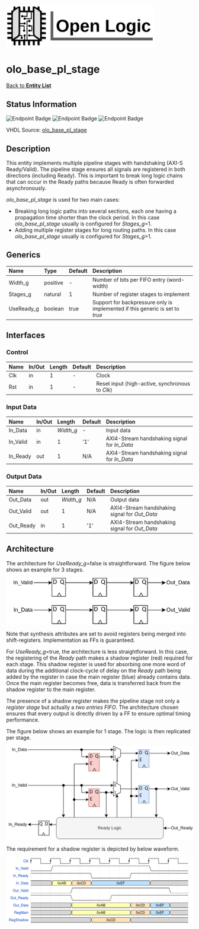 <img src="../Logo.png" alt="Logo" width="400">

# olo_base_pl_stage

[Back to **Entity List**](../EntityList.md)

## Status Information

![Endpoint Badge](https://img.shields.io/endpoint?url=https://storage.googleapis.com/open-logic-badges/coverage/olo_base_pl_stage.json?cacheSeconds=0) ![Endpoint Badge](https://img.shields.io/endpoint?url=https://storage.googleapis.com/open-logic-badges/branches/olo_base_pl_stage.json?cacheSeconds=0) ![Endpoint Badge](https://img.shields.io/endpoint?url=https://storage.googleapis.com/open-logic-badges/issues/olo_base_pl_stage.json?cacheSeconds=0)

VHDL Source: [olo_base_pl_stage](../../src/base/vhdl/olo_base_pl_stage.vhd)

## Description

This entity implements multiple pipeline stages with handshaking (AXI-S Ready/Valid). The pipeline stage ensures all signals are registered in both directions (including Ready). This is important to break long logic chains that can occur in the Ready  paths because Ready is often forwarded asynchronously.

*olo_base_pl_stage* is used for two main cases:

* Breaking long logic paths into several sections, each one having a propagation time shorter than the clock period. In this case *olo_base_pl_stage* usually is configured for *Stages_g*=1.
* Adding multiple register stages for long routing paths. In this case *olo_base_pl_stage* usually is configured for *Stages_g*>1.

## Generics

| Name       | Type     | Default | Description                                                  |
| :--------- | :------- | ------- | :----------------------------------------------------------- |
| Width_g    | positive | -       | Number of bits per FIFO entry (word-width)                   |
| Stages_g   | natural  | 1       | Number of register stages to implement                       |
| UseReady_g | boolean  | true    | Support for backpressure only is implemented if this generic is set to *true* |

## Interfaces

### Control

| Name | In/Out | Length | Default | Description                                     |
| :--- | :----- | :----- | ------- | :---------------------------------------------- |
| Clk  | in     | 1      | -       | Clock                                           |
| Rst  | in     | 1      | -       | Reset input (high-active, synchronous to *Clk*) |

### Input Data

| Name     | In/Out | Length    | Default | Description                                  |
| :------- | :----- | :-------- | ------- | :------------------------------------------- |
| In_Data  | in     | *Width_g* | -       | Input data                                   |
| In_Valid | in     | 1         | '1'     | AXI4-Stream handshaking signal for *In_Data* |
| In_Ready | out    | 1         | N/A     | AXI4-Stream handshaking signal for *In_Data* |

### Output Data

| Name      | In/Out | Length    | Default | Description                                   |
| :-------- | :----- | :-------- | ------- | :-------------------------------------------- |
| Out_Data  | out    | *Width_g* | N/A     | Output data                                   |
| Out_Valid | out    | 1         | N/A     | AXI4-Stream handshaking signal for *Out_Data* |
| Out_Ready | in     | 1         | '1'     | AXI4-Stream handshaking signal for *Out_Data* |

## Architecture

The architecture for *UseReady_g*=false is straightforward. The figure below shows an example for 3 stages. 

![NoReady](./misc/olo_base_pl_stage_noready.png)

Note that synthesis attributes are set to avoid registers being merged into shift-registers. Implementation as FFs is guaranteed.

For *UseReady_g*=true, the architecture is less straightforward. In this case, the registering of the *Ready* path makes a shadow register (red) required for each stage. This shadow register is used for absorbing one more word of data during the additional clock-cycle of delay on the *Ready* path being added by the register in case the main register (blue) already contains data. Once the main register becomes free, data is transferred back from the shadow register to the main register.

The presence of a shadow register makes the pipeline stage not only a *register stage* but actually a *two entries FIFO*. The architecture chosen ensures that every output is directly driven by a FF to ensure optimal timing performance.

The figure below shows an example for 1 stage. The logic is then replicated per stage.

![Ready](./misc/olo_base_pl_stage_ready.png)



The requirement for a shadow register is depicted by below waveform.

![Wave](./misc/olo_base_pl_stage.svg)

